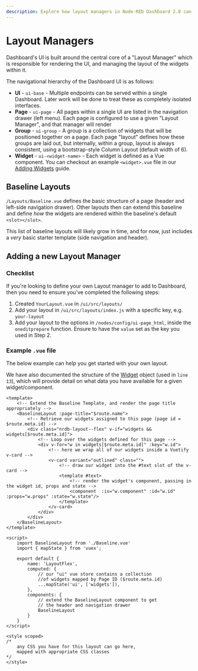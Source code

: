 ```yaml
---
description: Explore how layout managers in Node-RED Dashboard 2.0 can help organize your dashboard's appearance effectively.
---
```


# Layout Managers

Dashboard's UI is built around the central core of a "Layout Manager" which is responsible for rendering the UI, and managing the layout of the widgets within it.

The navigational hierarchy of the Dashboard UI is as follows:

- **UI** - `ui-base` - Multiple endpoints can be served within a single Dashboard. Later work will be done to treat these as completely isolated interfaces.
- **Page** - `ui-page` - All pages within a single UI are listed in the navigation drawer (left menu). Each page is configured to use a given "Layout Manager", and that manager will render 
- **Group** - `ui-group` - A group is a collection of widgets that will be positioned together on a page. Each page "layout" defines how these groups are laid out, but internally, within a group, layout is always consistent, using a bootstrap-style Column Layout (default width of 6).
- **Widget** - `ui-<widget-name>` - Each widget is defined as a Vue component. You can checkout an example `<widget>.vue` file in our [Adding Widgets](../widgets/core-widgets#example-widget-vue) guide.


## Baseline Layouts

`/Layouts/Baseline.vue` defines the basic structure of a page (header and left-side navigation drawer). Other layouts then can extend this baseline and define _how_ the widgets are rendered within the baseline's default `<slot></slot>`.

This list of baseline layouts will likely grow in time, and for now, just includes a _very_ basic starter template (side navigation and header).

## Adding a new Layout Manager

### Checklist 

If you're looking to define your own Layout manager to add to Dashboard, then you need to ensure you've completed the following steps:

1. Created `YourLayout.vue` in `/ui/src/layouts/`
1. Add your layout in `/ui/src/layouts/index.js` with a specific key, e.g. `your-layout`
1. Add your layout to the options in `/nodes/config/ui-page_html`, inside the `oneditprepare` function. Ensure to have the `value` set as the key you used in Step 2.

### Example `.vue` file

The below example can help you get started with your own layout.

We have also documented the structure of the [Widget](./events#widget) object (used in `line 13`), which will provide detail on what data you have available for a given widget/component.

```vue:line-numbers {1}
<template>
    <!-- Extend the Baseline Template, and render the page title appropriately -->
    <BaselineLayout :page-title="$route.name">
        <!-- Retrieve our widgets assigned to this page (page id = $route.meta.id) -->
        <div class="nrdb-layout--flex" v-if="widgets && widgets[$route.meta.id]">
            <!-- Loop over the widgets defined for this page -->
            <div v-for="w in widgets[$route.meta.id]" :key="w.id">
                <!-- here we wrap all of our widgets inside a Vuetify v-card -->
                <v-card variant="outlined" class="">
                    <!-- draw our widget into the #text slot of the v-card -->
                    <template #text>
                        <!-- render the widget's component, passing in the widget id, props and state -->
                        <component  :is="w.component" :id="w.id" :props="w.props" :state="w.state"/>
                    </template>
                </v-card>
            </div>
        </div>
    </BaselineLayout>
</template>

<script>
    import BaselineLayout from './Baseline.vue'
    import { mapState } from 'vuex';

    export default {
        name: 'LayoutFlex',
        computed: {
            // our "ui" vue store contains a collection
            //of widgets mapped by Page ID ($route.meta.id)
            ...mapState('ui', ['widgets']),
        },
        components: {
            // extend the BaselineLayout component to get
            // the header and navigation drawer
            BaselineLayout
        }
    }
</script>

<style scoped>
/*
    any CSS you have for this layout can go here,
    mapped with appropriate CSS classes
*/
</style>
```